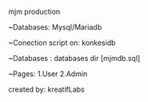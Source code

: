 mjm production


~Databases:
Mysql/Mariadb

~Conection script on:
konkesidb

~Databases :
 databases dir [mjmdb.sql]

~Pages: 
1.User
2.Admin


created by: kreatifLabs